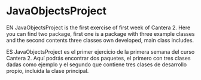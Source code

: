# JavaObjectsProject

EN JavaObjectsProject is the first exercise of first week of Cantera 2. Here you can find two package, first one is a package with three example classes and the second contents three classes own developed, main class includes.

ES JavaObjectsProject es el primer ejercicio de la primera semana del curso Cantera 2. Aquí podrás encontrar dos paquetes, el primero con tres clases dadas como ejemplo y el segundo que contiene tres clases de desarrollo propio, incluida la clase principal. 
